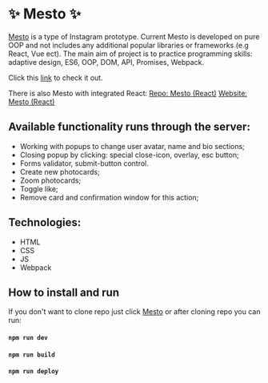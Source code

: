 
# ✨ Mesto ✨

[Mesto](https://bofeof.github.io/mesto/) is a type of Instagram prototype. Current Mesto is developed on pure OOP and not includes any additional popular libraries or frameworks (e.g React, Vue ect).
The main aim of project is to practice programming skills: adaptive design, ES6, OOP, DOM, API, Promises, Webpack.

Click this [link](https://bofeof.github.io/mesto/) to check it out.

There is also Mesto with integrated React:
[Repo: Mesto (React)](https://github.com/bofeof/mesto-react/)
[Website: Mesto (React)](https://bofeof.github.io/mesto-react/)


## Available functionality runs through the server:

* Working with popups to change user avatar, name and bio sections;
* Closing popup by clicking: special close-icon, overlay, esc button;
* Forms validator, submit-button control.
* Create new photocards;
* Zoom photocards;
* Toggle like;
* Remove card and confirmation window for this action;

## Technologies:

* HTML
* CSS
* JS
* Webpack

## How to install and run

If you don't want to clone repo just click [Mesto](https://bofeof.github.io/mesto/) or after cloning repo you can run:

#### `npm run dev`
#### `npm run build`
#### `npm run deploy`
